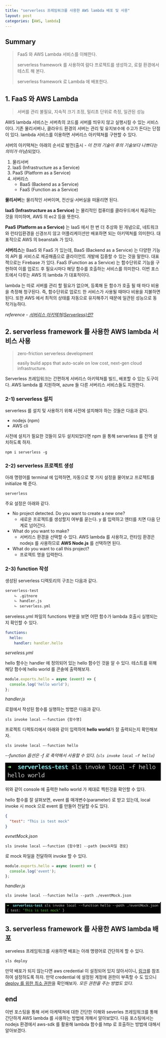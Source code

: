 ```yaml
---
title: "serverless 프레임워크를 사용한 AWS lambda 배포 및 사용"
layout: post
categories: [AWS, lambda]
---
```


## Summary

> FaaS 와 AWS Lambda 서비스를 이해한다.
>
> serverless framework 를 사용하여 람다 프로젝트를 생성하고, 로컬 환경에서 테스트 해 본다.
>
> serverless framework 로 Lambda 에 배포한다.

## 1. FaaS 와 AWS Lambda

> 서버를 관리 불필요, 지속적 크기 조정, 밀리초 단위로 측정, 일관된 성능

AWS lambda 서비스는 서버측의 코드를 서버를 띄우지 않고 실행시킬 수 있는 서비스이다.
기존 물리서버나, 클라우드 환경의 서버는 관리 및 유지보수에 수고가 든다는 단점이 있다.
lambda 서비스를 이용하면 서버리스 아키텍쳐를 구현할 수 있다.

서버의 아키택쳐는 아래의 순서로 발전(출시 - *이 전의 기술이 후의 기술보다 나쁘다는 의미가 아님*)되었다.

1. 물리서버
2. IaaS (Infrastructure as a Service)
3. PaaS (Platform as a Service)
4. 서버리스
    * BaaS (Backend as a Service)
    * FaaS (Function as a Service)
    
**물리서버**는 물리적인 서버이며, 전산실·서버실을 떠올리면 된다.

**IaaS (Infrastructure as a Service)** 는 물리적인 컴퓨터를 클라우드에서 제공하는 것을 의미하며,
AWS 의 ec2 등을 뜻한다.

**PaaS (Platform as a Service)** 는 IaaS 에서 한 번 더 추상화 된 개념으로, 네트워크와 런타임환경을 신경쓰지 않고
어플리케이션만 배포하면 되는 아키텍쳐를 의미한다. 대표적으로 AWS 의 beanstalk 가 있다.

**서버리스**는 BaaS 와 FaaS 가 있는데,
BaaS (Backend as a Service) 는 다양한 기능의 API 를 서비스로 제공해줌으로 클라이언트 개발에 집중할 수 있는 것을 말한다.
대표젹으로는 Firebase 가 있다.
FaaS (Function as a Service) 는 함수단위로 기능을 구현하여 이를 업로드 후 필요시마다 해당 함수를 호출하는 서비스를 의미한다.
이번 포스트에서 다루는 AWS 의 lambda 가 대표적이다.

lambda 는 따로 서버를 관리 할 필요가 없으며, 등록해 둔 함수가 호출 될 때 마다 비용을 측정해 청구된다.
즉, 함수단위로 업로드 한 서비스가 사용될 때마다 비용을 지불하면 된다.
또한 AWS 에서 최적의 상태를 자동으로 유지해주기 때문에 일관된 성능으로 동작가능하다.

*reference - [서버리스 아키텍쳐(Serverless)란?](https://velopert.com/3543)*

## 2. serverless framework 를 사용한 AWS lambda 서비스 사용

> zero-friction serverless development
>
> easily build apps that auto-scale on low cost, next-gen cloud infrastructure.

Serverless 프레임워크는 간편하게 서버리스 아키텍쳐를 빌드, 배포할 수 있는 도구이다.
AWS lambda 를 지원하며, azure 들 다른 서버리스 서비스들도 지원한다.

### 2-1) serverless 설치

serverless 를 설치 및 사용하기 위해 사전에 설치해야 하는 것들은 다음과 같다.
* nodejs (npm)
* AWS cli

사전에 설치가 필요한 것들이 모두 설치되었다면 npm 을 통해 serverless 를 전역 설치하도록 하자.

```
npm i serverless -g
```

### 2-2) serverless 프로젝트 생성

아래 명령어를 terminal 에 입력하면, 자동으로 몇 가지 설정을 물어보고 프로젝트를 initialize 해 준다.

```
serverless
```

주요 설정은 아래와 같다. 
* No project detected. Do you want to create a new one?
    * 새로운 프로젝트를 생성할지 여부를 묻는다. y 를 입력하고 엔터를 치면 다음 단계로 넘어간다.
* What do you want to make?
    * 서버리스 환경을 선택할 수 있다. AWS lambda 를 사용하고, 런타임 환경은 nodejs 를 사용하므로 **AWS Node.js** 를 선택하면 된다. 
* What do you want to call this project?
    * 프로젝트 명을 입력한다.

### 2-3) function 작성

생성된 serverless 디렉토리의 구조는 다음과 같다.

```markdown
serverless-test
    ㄴ .gitnore
    ㄴ handler.js
    ㄴ serverless.yml
```

serveless.yml 파일의 functions 부분을 보면 어떤 함수가 lambda 호출시 실행되는지 확인할 수 있다.

```yaml
functions:
  hello:
    handler: handler.hello
```
*serveless.yml*

hello 함수는 handler 에 정의되어 있는 hello 함수인 것을 알 수 있다.
테스트를 위해 해당 함수에 hello world 를 콘솔에 출력해보자.

```javascript
module.exports.hello = async (event) => {
  console.log('hello world');
};
```
*handler.js*

로컬에서 작성된 함수를 실행하는 방법은 다음과 같다.

```
sls invoke local —-function {함수명]
```

프로젝트 디렉토리에서 아래와 같이 입력하여 **hello world**가 잘 출력되는지 확인해보자.

```
sls invoke local —-function hello
```

*--function 옵션은 -f 로 축약해서 사용할 수 있다. (`sls invoke local —f hello`)*

![sls local invoke](/assets/images/sls-local-invoke-img.png)

위와 같이 console 에 출력한 hello world 가 제대로 찍힌것을 확인할 수 있다.

hello 함수를 잘 살펴보면, event 를 매개변수(parameter) 로 받고 있는데,
local invoke 시 mock 으로 event 를 만들어 전달할 수도 있다.

```json
{
  "test": "This is test mock"
}
```
*evnetMock.json*

```
sls invoke local —-function {함수명] --path {mock파일 경로}
```

로 mock 파일을 전달하여 invoke 할 수 있다.

```javascript
module.exports.hello = async (event) => {
  console.log('event');
};
```
*handler.js*

```
sls invoke local --function hello --path ./eventMock.json
```
![sls local invoke with mock file](/assets/images/sls-local-invoke-with-mock-file.png)

## 3. serverless framework 를 사용한 AWS lambda 배포

serveless 프레임워크를 사용하면 배포는 아래 명령어로 간단하게 할 수 있다.

```
sls deploy
```

만약 배포가 되지 않는다면 aws credential 이 설정되어 있지 않아서이니, [링크](https://docs.aws.amazon.com/sdk-for-java/v1/developer-guide/setup-credentials.html)를 참조하여 설정하도록 하자.
만약 credential 에 설정된 계정에 권한이 부족할 수 도 있으니 [deploy 를 위한 최소 권한](https://github.com/serverless/serverless/issues/588)을 확인해보자.
*모든 권한을 주는 방법도 있다.*

## end

이번 포스팅을 통해 서버 아케텍쳐에 대한 간단한 이해와 severles 프레임워크를 통해 간단하게 AWS lambda 를 사용하는 방법에 개해서 알아보았다.
다음 포스팅에서는 nodejs 환경에서 aws-sdk 를 활용해 lambda 함수를 http 로 호출하는 방법에 대해서 알아보겠다.
